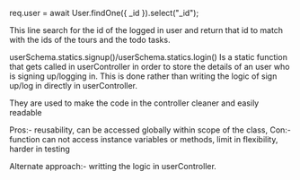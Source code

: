req.user = await User.findOne({ \_id }).select("\_id");

This line search for the id of the logged in user and return that id to match with the ids of the tours and the todo tasks.

userSchema.statics.signup()/userSchema.statics.login()
Is a static function that gets called in userController in order to store the details of an user who is signing up/logging in. This is done rather than writing the logic of sign up/log in directly in userController.

They are used to make the code in the controller cleaner and easily readable

Pros:- reusability, can be accessed globally within scope of the class,
Con:- function can not access instance variables or methods, limit in flexibility, harder in testing

Alternate approach:- writting the logic in userController.
